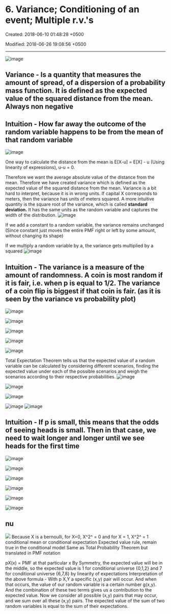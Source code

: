 # 6. Variance; Conditioning of an event; Multiple r.v.'s

Created: 2018-06-10 01:48:28 +0500

Modified: 2018-06-26 19:08:56 +0500

---

![image](media/Intro---Syllabus_6.-Variance;-Conditioning-of-an-event;-Multiple-r.v.'s-image1.png)

## Variance - Is a quantity that measures the amount of spread, of a dispersion of a probability mass function. It is defined as the expected value of the squared distance from the mean. Always non negative

## Intuition - How far away the outcome of the random variable happens to be from the mean of that random variable

![image](media/Intro---Syllabus_6.-Variance;-Conditioning-of-an-event;-Multiple-r.v.'s-image2.png)

One way to calculate the distance from the mean is E[X-u] = E[X] - u (Using linearity of expressions), u-u = 0.

Therefore we want the average absolute value of the distance from the mean. Therefore we have created variance which is defined as the expected value of the squared distance from the mean.
Variance is a bit hard to interpret, because it is in wrong units. If capital X corresponds to meters, then the variance has units of meters squared. A more intuitive quantity is the square root of the variance, which is called **standard deviation.** It has the same units as the random variable and captures the width of the distribution.
![image](media/Intro---Syllabus_6.-Variance;-Conditioning-of-an-event;-Multiple-r.v.'s-image3.png)

If we add a constant to a random variable, the variance remains unchanged (Since constant just moves the entire PMF right or left by some amount, without changing its shape)

If we multiply a random variable by a, the variance gets multiplied by a squared
![image](media/Intro---Syllabus_6.-Variance;-Conditioning-of-an-event;-Multiple-r.v.'s-image4.png)

## Intuition - The variance is a measure of the amount of randomness. A coin is most random if it is fair, i.e. when p is equal to 1/2. The variance of a coin flip is biggest if that coin is fair. (as it is seen by the variance vs probability plot)

![image](media/Intro---Syllabus_6.-Variance;-Conditioning-of-an-event;-Multiple-r.v.'s-image5.png)

![image](media/Intro---Syllabus_6.-Variance;-Conditioning-of-an-event;-Multiple-r.v.'s-image6.png)

![image](media/Intro---Syllabus_6.-Variance;-Conditioning-of-an-event;-Multiple-r.v.'s-image7.png)

![image](media/Intro---Syllabus_6.-Variance;-Conditioning-of-an-event;-Multiple-r.v.'s-image8.png)

![image](media/Intro---Syllabus_6.-Variance;-Conditioning-of-an-event;-Multiple-r.v.'s-image9.png)

Total Expectation Theorem tells us that the expected value of a random variable can be calculated by considering different scenarios, finding the expected value under each of the possible scenarios and weigh the scenarios according to their respective probabilities.
![image](media/Intro---Syllabus_6.-Variance;-Conditioning-of-an-event;-Multiple-r.v.'s-image10.png)

![image](media/Intro---Syllabus_6.-Variance;-Conditioning-of-an-event;-Multiple-r.v.'s-image11.png)

![image](media/Intro---Syllabus_6.-Variance;-Conditioning-of-an-event;-Multiple-r.v.'s-image12.png)

![image](media/Intro---Syllabus_6.-Variance;-Conditioning-of-an-event;-Multiple-r.v.'s-image13.png)
![image](media/Intro---Syllabus_6.-Variance;-Conditioning-of-an-event;-Multiple-r.v.'s-image14.png)

## Intuition - If p is small, this means that the odds of seeing heads is small. Then in that case, we need to wait longer and longer until we see heads for the first time

![image](media/Intro---Syllabus_6.-Variance;-Conditioning-of-an-event;-Multiple-r.v.'s-image15.png)

![image](media/Intro---Syllabus_6.-Variance;-Conditioning-of-an-event;-Multiple-r.v.'s-image16.png)

![image](media/Intro---Syllabus_6.-Variance;-Conditioning-of-an-event;-Multiple-r.v.'s-image17.png)

![image](media/Intro---Syllabus_6.-Variance;-Conditioning-of-an-event;-Multiple-r.v.'s-image18.png)

![image](media/Intro---Syllabus_6.-Variance;-Conditioning-of-an-event;-Multiple-r.v.'s-image19.png)

![image](media/Intro---Syllabus_6.-Variance;-Conditioning-of-an-event;-Multiple-r.v.'s-image20.png)

## nu

![](media/Intro---Syllabus_6.-Variance;-Conditioning-of-an-event;-Multiple-r.v.'s-image21.png)
Because X is a bernoulli, for X=0, X^2^ = 0 and for X = 1, X^2^ = 1
conditional mean or conditional expectation
Expected value rule, remain true in the conditional model
Same as Total Probability Theorem but translated in PMF notation

pX(x) = PMF at that particular x
By Symmetry, the expected value will be in the middle, so the expected value is 1 for conditional universe {0,1,2} and 7 for conditional universe {6,7,8}
by linearity of expectations
Interpretation of the above formula - With p X,Y a specific (x,y) pair will occur. And when that occurs, the value of our random variable is a certain number g(x,y). And the combination of these two terms gives us a contribution to the expected value. Now we consider all possible (x,y) pairs that may occur, and we sum over all these (x,y) pairs.
The expected value of the sum of two random variables is equal to the sum of their expectations.
